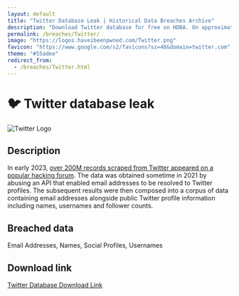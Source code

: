 ```yaml
---
layout: default
title: "Twitter Database Leak | Historical Data Breaches Archive"
description: "Download Twitter database for free on HDBA. On approximately January 2021, the microblogging and social website Twitter suffered a data breach that exposed around 210m customer records."
permalink: /breaches/Twitter/
image: "https://logos.haveibeenpwned.com/Twitter.png"
favicon: "https://www.google.com/s2/favicons?sz=48&domain=twitter.com"
theme: "#55adee"
redirect_from:
  - /breaches/Twitter.html
---
```


# 🐦 Twitter database leak

![Twitter Logo](https://logos.haveibeenpwned.com/Twitter.png)

## Description

In early 2023, <a href="https://redirect.trace.rip/?url=https://www.bleepingcomputer.com/news/security/200-million-twitter-users-email-addresses-allegedly-leaked-online/" target="_blank" rel="noopener">over 200M records scraped from Twitter appeared on a popular hacking forum</a>. The data was obtained sometime in 2021 by abusing an API that enabled email addresses to be resolved to Twitter profiles. The subsequent results were then composed into a corpus of data containing email addresses alongside public Twitter profile information including names, usernames and follower counts. 

## Breached data

Email Addresses, Names, Social Profiles, Usernames

## Download link

[Twitter Database Download Link](https://redirect.trace.rip/?url=https://buzzheavier.com/ei0t32lnqgh1)
